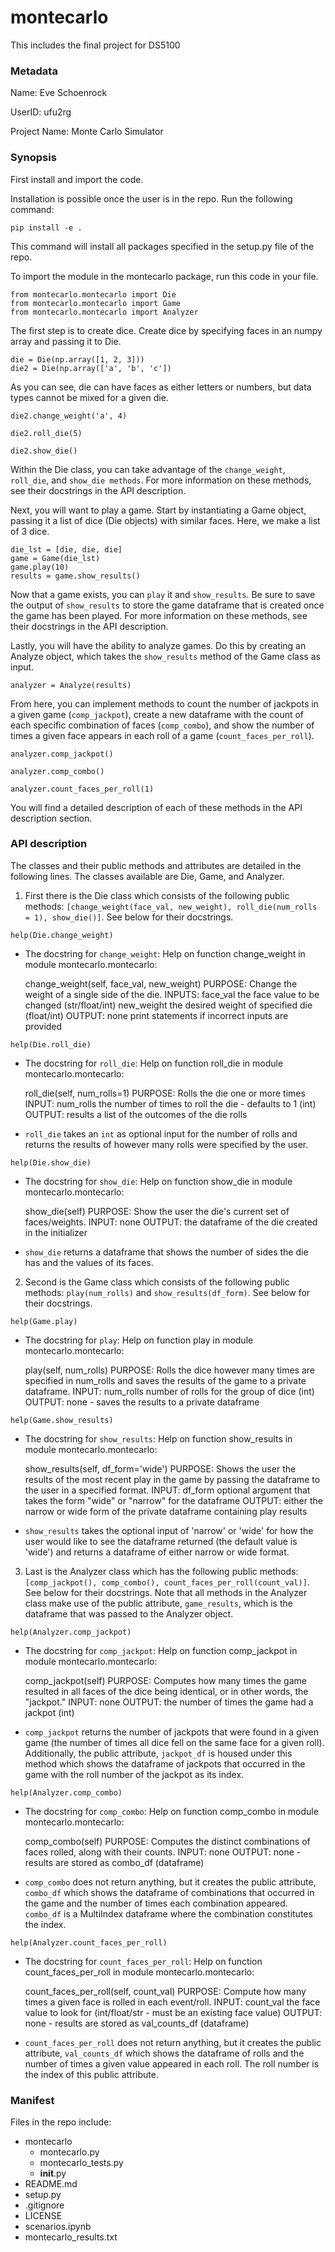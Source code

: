 # montecarlo
This includes the final project for DS5100

### Metadata
Name: Eve Schoenrock

UserID: ufu2rg

Project Name: Monte Carlo Simulator

### Synopsis
First install and import the code.

Installation is possible once the user is in the repo. Run the following command:
```
pip install -e .
```
This command will install all packages specified in the setup.py file of the repo.

To import the module in the montecarlo package, run this code in your file.
```
from montecarlo.montecarlo import Die
from montecarlo.montecarlo import Game
from montecarlo.montecarlo import Analyzer
```


The first step is to create dice. Create dice by specifying faces in an numpy array and passing it to Die.
```
die = Die(np.array([1, 2, 3]))
die2 = Die(np.array(['a', 'b', 'c'])
```
As you can see, die can have faces as either letters or numbers, but data types cannot be mixed for a given die. 
```
die2.change_weight('a', 4)
```
```
die2.roll_die(5)
```
```
die2.show_die()
```
Within the Die class, you can take advantage of the `change_weight`, `roll_die`, and `show_die methods`. For more information on these methods, see their docstrings in the API description.

Next, you will want to play a game. Start by instantiating a Game object, passing it a list of dice (Die objects) with similar faces. Here, we make a list of 3 dice.
```
die_lst = [die, die, die]
game = Game(die_lst)
game.play(10)
results = game.show_results()
```
Now that a game exists, you can `play` it and `show_results`. Be sure to save the output of `show_results` to store the game dataframe that is created once the game has been played. For more information on these methods, see their docstrings in the API description.

Lastly, you will have the ability to analyze games. Do this by creating an Analyze object, which takes the `show_results` method of the Game class as input.
```
analyzer = Analyze(results)
```
From here, you can implement methods to count the number of jackpots in a given game (`comp_jackpot`), create a new dataframe with the count of each specific combination of faces (`comp_combo`), and show the number of times a given face appears in each roll of a game (`count_faces_per_roll`).
```
analyzer.comp_jackpot()
```
```
analyzer.comp_combo()
```
```
analyzer.count_faces_per_roll(1)
```
You will find a detailed description of each of these methods in the API description section.

### API description
The classes and their public methods and attributes are detailed in the following lines. The classes available are Die, Game, and Analyzer.

1. First there is the Die class which consists of the following public methods: `[change_weight(face_val, new_weight), roll_die(num_rolls = 1), show_die()]`. See below for their docstrings.

```
help(Die.change_weight)
```
* The docstring for `change_weight`:
    Help on function change_weight in module montecarlo.montecarlo:

    change_weight(self, face_val, new_weight)
        PURPOSE: Change the weight of a single side of the die.
        INPUTS:
        face_val    the face value to be changed (str/float/int)
        new_weight  the desired weight of specified die (float/int)
        OUTPUT:
        none
        print statements if incorrect inputs are provided
    
```
help(Die.roll_die)
```

* The docstring for `roll_die`:
    Help on function roll_die in module montecarlo.montecarlo:

    roll_die(self, num_rolls=1)
        PURPOSE: Rolls the die one or more times
        INPUT:
        num_rolls   the number of times to roll the die - defaults to 1 (int)
        OUTPUT:
        results    a list of the outcomes of the die rolls
    
* `roll_die` takes an `int` as optional input for the number of rolls and returns the results of however many rolls were specified by the user.

```
help(Die.show_die)
```

* The docstring for `show_die`:
    Help on function show_die in module montecarlo.montecarlo:

    show_die(self)
        PURPOSE: Show the user the die's current set of faces/weights.
        INPUT:
        none
        OUTPUT:
        the dataframe of the die created in the initializer
    
* `show_die` returns a dataframe that shows the number of sides the die has and the values of its faces.

2. Second is the Game class which consists of the following public methods: `play(num_rolls)` and `show_results(df_form)`. See below for their docstrings.

```
help(Game.play)
```

* The docstring for `play`:
    Help on function play in module montecarlo.montecarlo:

    play(self, num_rolls)
        PURPOSE: Rolls the dice however many times are specified in num_rolls and saves the results of the game to a private dataframe. 
        INPUT:
        num_rolls    number of rolls for the group of dice (int)
        OUTPUT:
        none - saves the results to a private dataframe

```
help(Game.show_results)
```

* The docstring for `show_results`:
    Help on function show_results in module montecarlo.montecarlo:

    show_results(self, df_form='wide')
        PURPOSE: Shows the user the results of the most recent play in the game by passing the dataframe to the user in a specified format.
        INPUT:
        df_form    optional argument that takes the form "wide" or "narrow" for the dataframe
        OUTPUT:
        either the narrow or wide form of the private dataframe containing play results

* `show_results` takes the optional input of 'narrow' or 'wide' for how the user would like to see the dataframe returned (the default value is 'wide') and returns a dataframe of either narrow or wide format.

3. Last is the Analyzer class which has the following public methods: `[comp_jackpot(), comp_combo(), count_faces_per_roll(count_val)]`. See below for their docstrings. Note that all methods in the Analyzer class make use of the public attribute, `game_results`, which is the dataframe that was passed to the Analyzer object.

```
help(Analyzer.comp_jackpot)
```

* The docstring for `comp_jackpot`:
    Help on function comp_jackpot in module montecarlo.montecarlo:

    comp_jackpot(self)
        PURPOSE: Computes how many times the game resulted in all faces of the dice being identical, or in other words, the "jackpot."
        INPUT:
        none
        OUTPUT:
        the number of times the game had a jackpot (int)

* `comp_jackpot` returns the number of jackpots that were found in a given game (the number of times all dice fell on the same face for a given roll). Additionally, the public attribute, `jackpot_df` is housed under this method which shows the dataframe of jackpots that occurred in the game with the roll number of the jackpot as its index.

```
help(Analyzer.comp_combo)
```

* The docstring for `comp_combo`:
    Help on function comp_combo in module montecarlo.montecarlo:

    comp_combo(self)
        PURPOSE: Computes the distinct combinations of faces rolled, along with their counts.
        INPUT:
        none
        OUTPUT:
        none - results are stored as combo_df (dataframe)
        
* `comp_combo` does not return anything, but it creates the public attribute, `combo_df` which shows the dataframe of combinations that occurred in the game and the number of times each combination appeared. `combo_df` is a MultiIndex dataframe where the combination constitutes the index.

```
help(Analyzer.count_faces_per_roll)
```
* The docstring for `count_faces_per_roll`:
    Help on function count_faces_per_roll in module montecarlo.montecarlo:

    count_faces_per_roll(self, count_val)
        PURPOSE: Compute how many times a given face is rolled in each event/roll.
        INPUT:
        count_val    the face value to look for (int/float/str - must be an existing face value)
        OUTPUT:
        none - results are stored as val_counts_df (dataframe)
        
* `count_faces_per_roll` does not return anything, but it creates the public attribute, `val_counts_df` which shows the dataframe of rolls and the number of times a given value appeared in each roll. The roll number is the index of this public attribute.

### Manifest
Files in the repo include:
* montecarlo
    * montecarlo.py
    * montecarlo_tests.py
    * __init__.py
* README.md
* setup.py
* .gitignore
* LICENSE
* scenarios.ipynb
* montecarlo_results.txt
